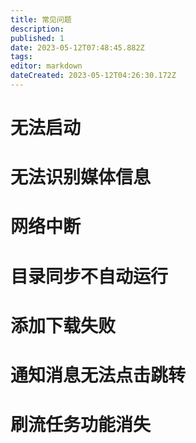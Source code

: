 ```yaml
---
title: 常见问题
description: 
published: 1
date: 2023-05-12T07:48:45.882Z
tags: 
editor: markdown
dateCreated: 2023-05-12T04:26:30.172Z
---
```


# 无法启动

# 无法识别媒体信息

# 网络中断

# 目录同步不自动运行

# 添加下载失败

# 通知消息无法点击跳转

# 刷流任务功能消失